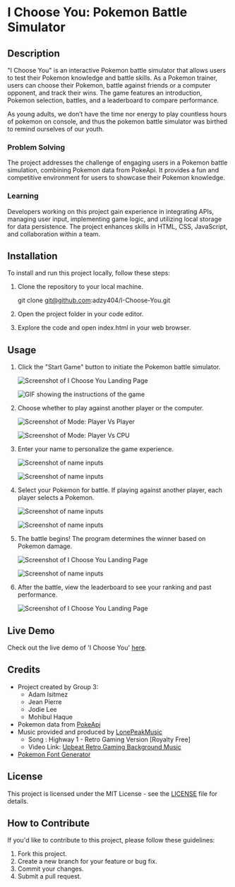 # I Choose You: Pokemon Battle Simulator

## Description

"I Choose You" is an interactive Pokemon battle simulator that allows users to test their Pokemon knowledge and battle skills. As a Pokemon trainer, users can choose their Pokemon, battle against friends or a computer opponent, and track their wins. The game features an introduction, Pokemon selection, battles, and a leaderboard to compare performance.

As young adults, we don’t have the time nor energy to play countless hours of pokemon on console, and thus the pokemon battle simulator was birthed to remind ourselves of our youth.

### Problem Solving

The project addresses the challenge of engaging users in a Pokemon battle simulation, combining Pokemon data from PokeApi. It provides a fun and competitive environment for users to showcase their Pokemon knowledge.

### Learning

Developers working on this project gain experience in integrating APIs, managing user input, implementing game logic, and utilizing local storage for data persistence. The project enhances skills in HTML, CSS, JavaScript, and collaboration within a team.

## Installation

To install and run this project locally, follow these steps:

1. Clone the repository to your local machine.
    
    git clone git@github.com:adzy404/I-Choose-You.git

2. Open the project folder in your code editor.
3. Explore the code and open index.html in your web browser.

## Usage

1. Click the "Start Game" button to initiate the Pokemon battle simulator.

    ![Screenshot of I Choose You Landing Page](./assets/img/1.png)

    ![GIF showing the instructions of the game](./assets/img/chrome-capture-2024-1-15%20(1).gif)

2. Choose whether to play against another player or the computer.

    ![Screenshot of Mode: Player Vs Player](./assets/img/2.png)

    ![Screenshot of Mode: Player Vs CPU](./assets/img/3.png)

3. Enter your name to personalize the game experience.

     ![Screenshot of name inputs](./assets/img/4.png)

     ![Screenshot of name inputs](./assets/img/5.png)

4. Select your Pokemon for battle. If playing against another player, each player selects a Pokemon.

    ![Screenshot of name inputs](./assets/img/7.png)

    ![Screenshot of name inputs](./assets/img/6.png)

5. The battle begins! The program determines the winner based on Pokemon damage.

     ![Screenshot of I Choose You Landing Page](./assets/img/10.png)

     ![Screenshot of name inputs](./assets/img/chrome-capture-2024-1-15.gif)

6. After the battle, view the leaderboard to see your ranking and past performance.

    ![Screenshot of I Choose You Landing Page](./assets/img/9.png)

## Live Demo

Check out the live demo of 'I Choose You' [here](https://adzy404.github.io/I-Choose-You/).

## Credits

- Project created by Group 3: 
  - Adam Isitmez
  - Jean Pierre
  - Jodie Lee
  - Mohibul Haque
- Pokemon data from [PokeApi](https://pokeapi.co/)
- Music provided and produced by [LonePeakMusic](https://www.youtube.com/@LonePeakMusic)
    - Song : Highway 1 - Retro Gaming Version [Royalty Free]
    - Video Link: [Upbeat Retro Gaming Background Music](https://www.youtube.com/watch?v=waaxFLLnRXg&list=PLsVfn9YIFmNC3SL_FgAe6k4_is4stMOh2&index=30)
- [Pokemon Font Generator](https://fontmeme.com/pokemon-font/)

## License
This project is licensed under the MIT License - see the [LICENSE](./LICENSE) file for details.

## How to Contribute

If you'd like to contribute to this project, please follow these guidelines:

1. Fork this project.
2. Create a new branch for your feature or bug fix.
3. Commit your changes.
4. Submit a pull request.

